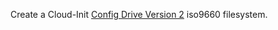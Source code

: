 Create a Cloud-Init [Config Drive Version 2](https://cloudinit.readthedocs.org/en/latest/topics/datasources.html#version-2) iso9660 filesystem.
